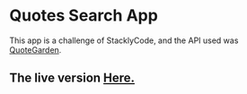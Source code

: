 # Quotes Search App

This app is a challenge of StacklyCode, and the API used was [QuoteGarden](https://github.com/pprathameshmore/QuoteGarden).

## The live version [Here.](https://quotes-challenge.netlify.app/)